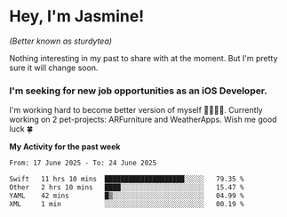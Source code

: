 # Hey, I'm Jasmine!
_(Better known as sturdytea)_

Nothing interesting in my past to share with at the moment. 
But I'm pretty sure it will change soon.

### I'm seeking for new job opportunities as an iOS Developer. 

I'm working hard to become better version of myself 🙇‍♀🏋️‍♀️. 
Currently working on 2 pet-projects: ARFurniture and WeatherApps. 
Wish me good luck 🍀

**My Activity for the past week**

<!--START_SECTION:waka-->

```txt
From: 17 June 2025 - To: 24 June 2025

Swift   11 hrs 10 mins  ████████████████████░░░░░   79.35 %
Other   2 hrs 10 mins   ████░░░░░░░░░░░░░░░░░░░░░   15.47 %
YAML    42 mins         █▒░░░░░░░░░░░░░░░░░░░░░░░   04.99 %
XML     1 min           ░░░░░░░░░░░░░░░░░░░░░░░░░   00.19 %
```

<!--END_SECTION:waka-->
